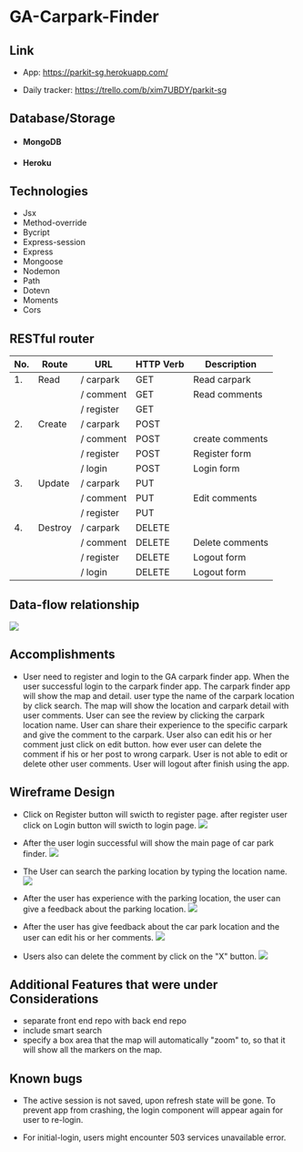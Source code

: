 # GA-Carpark-Finder

## Link

- App: https://parkit-sg.herokuapp.com/

- Daily tracker: https://trello.com/b/xim7UBDY/parkit-sg

## Database/Storage

- #### MongoDB
- #### Heroku

## Technologies

- Jsx
- Method-override
- Bycript
- Express-session
- Express
- Mongoose
- Nodemon
- Path
- Dotevn
- Moments
- Cors

## RESTful router

| **No.** | **Route** | **URL**    | **HTTP Verb** | **Description** |
| ------- | --------- | ---------- | ------------- | --------------- |
| 1.      | Read      | / carpark  | GET           | Read carpark    |
|         |           | / comment  | GET           | Read comments   |
|         |           | / register | GET           |                 |
| 2.      | Create    | / carpark  | POST          |                 |
|         |           | / comment  | POST          | create comments |
|         |           | / register | POST          | Register form   |
|         |           | / login    | POST          | Login form      |
| 3.      | Update    | / carpark  | PUT           |                 |
|         |           | / comment  | PUT           | Edit comments   |
|         |           | / register | PUT           |                 |
| 4.      | Destroy   | / carpark  | DELETE        |                 |
|         |           | / comment  | DELETE        | Delete comments |
|         |           | / register | DELETE        | Logout form     |
|         |           | / login    | DELETE        | Logout form     |

## Data-flow relationship

![](Wireframe/data_flow.png)

## Accomplishments

- User need to register and login to the GA carpark finder app. When the user successful login to the carpark finder app. The carpark finder app will show the map and detail. user type the name of the carpark location by click search. The map will show the location and carpark detail with user comments. User can see the review by clicking the carpark location name. User can share their experience to the specific carpark and give the comment to the carpark. User also can edit his or her comment just click on edit button. how ever user can delete the comment if his or her post to wrong carpark. User is not able to edit or delete other user comments. User will logout after finish using the app.

## Wireframe Design

- Click on Register button will swicth to register page. after register user click on Login button will swicth to login page.
  ![](Wireframe/login_register.png)

- After the user login successful will show the main page of car park finder.
  ![](Wireframe/main_page.png)

- The User can search the parking location by typing the location name.
  ![](Wireframe/search_location.png)

- After the user has experience with the parking location, the user can give a feedback about the parking location.
  ![](Wireframe/give_reviews.png)

- After the user has give feedback about the car park location and the user can edit his or her comments.
  ![](Wireframe/edit_comment.png)

- Users also can delete the comment by click on the "X" button.
  ![](Wireframe/delete_comments.png)

## Additional Features that were under Considerations
- separate front end repo with back end repo
- include smart search
- specify a box area that the map will automatically "zoom" to, so that it will show all the markers on the map.

## Known bugs
- The active session is not saved, upon refresh state will be gone. To prevent app from crashing, the login component will appear again for user to re-login.

- For initial-login, users might encounter 503 services unavailable error.